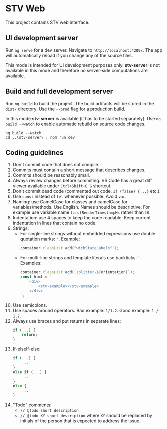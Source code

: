 # STV Web
This project contains STV web interface.

## UI development server

Run `ng serve` for a dev server. Navigate to `http://localhost:4200/`. The app will automatically reload if you change any of the source files.

This mode is intended for UI development purposes only. **stv-server** is not available in this mode and therefore no server-side computations are available.
## Build and full development server

Run `ng build` to build the project. The build artifacts will be stored in the `dist/` directory. Use the `--prod` flag for a production build.

In this mode **stv-server** is available (it has to be started separately). Use `ng build --watch` to enable automatic rebuild on source code changes.

```
ng build --watch
cd ..\stv-server\ ; npm run dev
```

## Coding guidelines
1. Don't commit code that does not compile.
1. Commits must contain a short message that describes changes.
1. Commits should be reasonably small.
1. Always review changes before commiting. VS Code has a great diff viewer available under `Ctrl+Shift+G G` shortcut.
1. Don't commit dead code (commented out code, `if (false) {...}` etc.).
1. Use `const` instead of `let` whenever possible. Avoid `var`.
1. Naming: use CamelCase for classes and camelCase for variables/methods. Use English. Names should be descriptive. For example use variable name `firstRenderTimestampMs` rather than `t0`.
1. Indentation: use 4 spaces to keep the code readable. Keep current indentation in lines that contain no code.
1. Strings:
    * For single-line strings without embedded expressions use double quotation marks: `"`. Example:
        ```ts
        container.classList.add("withStateLabels"`);
        ```
    * For multi-line strings and template literals use backticks: `` ` ``. Examples:
        ```ts
        container.classList.add(`splitter-${orientation}`);
        const html = `
            <div>
                <stv-example></stv-example>
            </div>
        `;
        ```
1. Use semicolons.
1. Use spaces around operators. Bad example: `1/1.2`. Good example: `1 / 1.2`.
1. Always use braces and put returns in separate lines:
    ```ts
    if (...) {
        return;
    }
    ```
1. If-elseIf-else:
    ```ts
    if (...) {
        ...
    }
    else if (...) {
        ...
    }
    else {
        ...
    }
    ```
1. "Todo" comments:
    * `// @todo short description`
    * `// @todo XY short description` where `XY` should be replaced by initials of the person that is expected to address the issue.